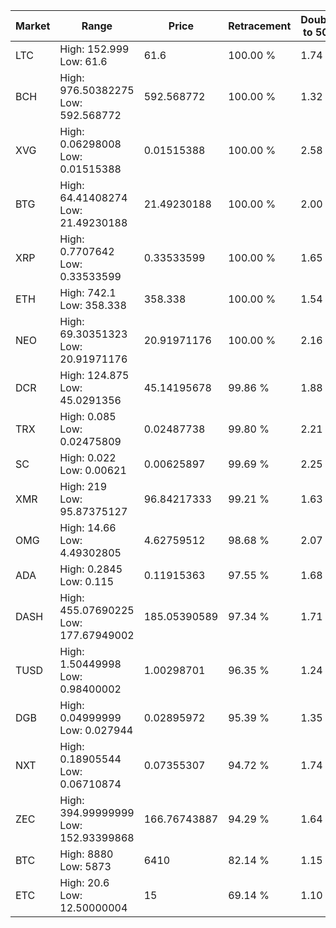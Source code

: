 | Market | Range | Price| Retracement | Doubles to 50% |
| --- | --- | --- | --- | --- |
| LTC | High: 152.999<br />Low: 61.6 | 61.6 | 100.00 % | 1.74 |
| BCH | High: 976.50382275<br />Low: 592.568772 | 592.568772 | 100.00 % | 1.32 |
| XVG | High: 0.06298008<br />Low: 0.01515388 | 0.01515388 | 100.00 % | 2.58 |
| BTG | High: 64.41408274<br />Low: 21.49230188 | 21.49230188 | 100.00 % | 2.00 |
| XRP | High: 0.7707642<br />Low: 0.33533599 | 0.33533599 | 100.00 % | 1.65 |
| ETH | High: 742.1<br />Low: 358.338 | 358.338 | 100.00 % | 1.54 |
| NEO | High: 69.30351323<br />Low: 20.91971176 | 20.91971176 | 100.00 % | 2.16 |
| DCR | High: 124.875<br />Low: 45.0291356 | 45.14195678 | 99.86 % | 1.88 |
| TRX | High: 0.085<br />Low: 0.02475809 | 0.02487738 | 99.80 % | 2.21 |
| SC | High: 0.022<br />Low: 0.00621 | 0.00625897 | 99.69 % | 2.25 |
| XMR | High: 219<br />Low: 95.87375127 | 96.84217333 | 99.21 % | 1.63 |
| OMG | High: 14.66<br />Low: 4.49302805 | 4.62759512 | 98.68 % | 2.07 |
| ADA | High: 0.2845<br />Low: 0.115 | 0.11915363 | 97.55 % | 1.68 |
| DASH | High: 455.07690225<br />Low: 177.67949002 | 185.05390589 | 97.34 % | 1.71 |
| TUSD | High: 1.50449998<br />Low: 0.98400002 | 1.00298701 | 96.35 % | 1.24 |
| DGB | High: 0.04999999<br />Low: 0.027944 | 0.02895972 | 95.39 % | 1.35 |
| NXT | High: 0.18905544<br />Low: 0.06710874 | 0.07355307 | 94.72 % | 1.74 |
| ZEC | High: 394.99999999<br />Low: 152.93399868 | 166.76743887 | 94.29 % | 1.64 |
| BTC | High: 8880<br />Low: 5873 | 6410 | 82.14 % | 1.15 |
| ETC | High: 20.6<br />Low: 12.50000004 | 15 | 69.14 % | 1.10 |
